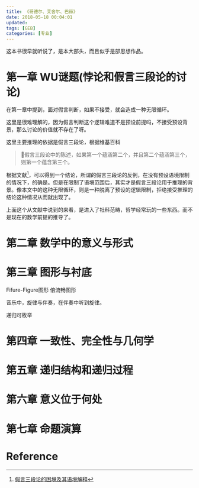 ```yaml
---
title: 《哥德尔、艾舍尔、巴赫》
date: 2018-05-18 00:04:01
updated:
tags: [GEB]
categories: [专业]
---
```


这本书很早就听说了，是本大部头，而且似乎是部思想作品。

<!--more-->

# 第一章 WU谜题(悖论和假言三段论的讨论)

在第一章中提到，面对假言判断，如果不接受，就会造成一种无限循环。

这里是很难理解的，因为假言判断这个逻辑难道不是预设前提吗，不接受预设背景，那么讨论的价值就不存在了呀。

这里主要推理的依据是假言三段论，根据维基百科
>假言三段论中的陈述，如果第一个蕴涵第二个，并且第二个蕴涵第三个，则第一个蕴含第三个。

根据文献[^2]，可以得到一个结论，所谓的假言三段论的反例，在没有预设语境限制的情况下，的确是。但是在限制了语境范围后，其实才是假言三段论用于推理的背景。像本文中的这种无限循环，则是一种脱离了预设的逻辑限制，拒绝接受推理的结论这种情况从而就出现了。

上面这个从文献中说到的来看，是进入了社科范畴，哲学经常玩的一些东西。而不是现在的数学前提的推导了。

# 第二章 数学中的意义与形式

# 第三章 图形与衬底

Fifure-Figure图形 倍流畅图形

音乐中，旋律与伴奏，在伴奏中听到旋律。

递归可枚举

# 第四章 一致性、完全性与几何学

# 第五章 递归结构和递归过程

# 第六章 意义位于何处

# 第七章 命题演算


# Reference

[^1]: [《哥德尔、艾舍尔、巴赫》]
[^2]: [假言三段论的困境及其语境解释](http://xdxbs.xmu.edu.cn/_upload/article/files/22/a0/2ce58d9540989c5d4d6067a0bffc/aae240ab-fe8e-42e8-b96a-5f715f092482.pdf)